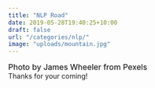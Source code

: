 ```yaml
---
title: "NLP Road"
date: 2019-05-28T19:40:25+10:00
draft: false
url: "/categories/nlp/"
image: "uploads/mountain.jpg"
---
```

<font color=#000000 size=3 >Photo by James Wheeler from Pexels</font>  
Thanks for your coming!

